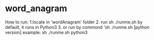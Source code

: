 # word_anagram

How to run:
1.locate in 'wordAnagram' folder
2. run sh ./runme.sh by default, it runs in Python3
3. or run by commond 'sh ./runme.sh [python version]
   example: sh ./runme.sh python3
